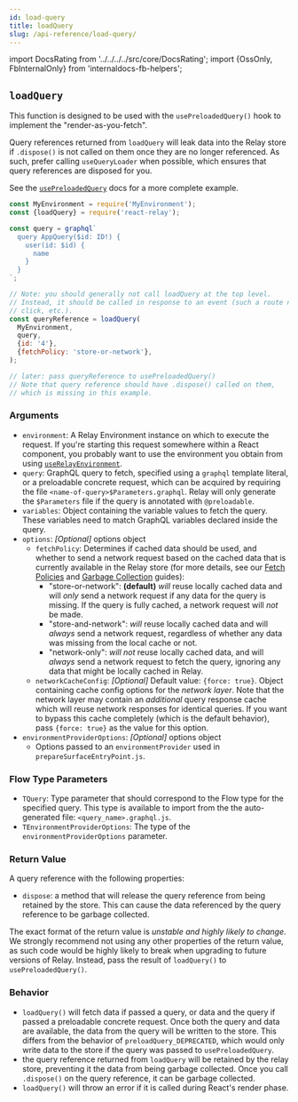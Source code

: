```yaml
---
id: load-query
title: loadQuery
slug: /api-reference/load-query/
---
```


import DocsRating from '../../../../src/core/DocsRating';
import {OssOnly, FbInternalOnly} from 'internaldocs-fb-helpers';

## `loadQuery`

This function is designed to be used with the `usePreloadedQuery()` hook to implement the "render-as-you-fetch".

Query references returned from `loadQuery` will leak data into the Relay store if `.dispose()` is not called on them once they are no longer referenced. As such, prefer calling `useQueryLoader` when possible, which ensures that query references are disposed for you.

See the [`usePreloadedQuery`](../use-preloaded-query) docs for a more complete example.

```js
const MyEnvironment = require('MyEnvironment');
const {loadQuery} = require('react-relay');

const query = graphql`
  query AppQuery($id: ID!) {
    user(id: $id) {
      name
    }
  }
`;

// Note: you should generally not call loadQuery at the top level.
// Instead, it should be called in response to an event (such a route navigation,
// click, etc.).
const queryReference = loadQuery(
  MyEnvironment,
  query,
  {id: '4'},
  {fetchPolicy: 'store-or-network'},
);

// later: pass queryReference to usePreloadedQuery()
// Note that query reference should have .dispose() called on them,
// which is missing in this example.
```

### Arguments

* `environment`: A Relay Environment instance on which to execute the request. If you're starting this request somewhere within a React component, you probably want to use the environment you obtain from using [`useRelayEnvironment`](#userelayenvironment).
* `query`: GraphQL query to fetch, specified using a `graphql` template literal, or a preloadable concrete request, which can be acquired by requiring the file `<name-of-query>$Parameters.graphql`. Relay will only generate the `$Parameters` file if the query is annotated with `@preloadable`.
* `variables`: Object containing the variable values to fetch the query. These variables need to match GraphQL variables declared inside the query.
* `options`: *_[Optional]_* options object
    * `fetchPolicy`: Determines if cached data should be used, and whether to send a network request based on the cached data that is currently available in the Relay store (for more details, see our [Fetch Policies](../../guided-tour/reusing-cached-data/fetch-policies) and [Garbage Collection](../../guided-tour/reusing-cached-data/availability-of-data) guides):
        * "store-or-network": **(default)** *will* reuse locally cached data and will *only* send a network request if any data for the query is missing. If the query is fully cached, a network request will *not* be made.
        * "store-and-network": *will* reuse locally cached data and will *always* send a network request, regardless of whether any data was missing from the local cache or not.
        * "network-only": *will not* reuse locally cached data, and will *always* send a network request to fetch the query, ignoring any data that might be locally cached in Relay.
    * `networkCacheConfig`: *_[Optional]_* Default value: `{force: true}`. Object containing cache config options for the *network layer*. Note that the network layer may contain an *additional* query response cache which will reuse network responses for identical queries. If you want to bypass this cache completely (which is the default behavior), pass `{force: true}` as the value for this option.
* `environmentProviderOptions`: *[Optional]* options object
    * Options passed to an `environmentProvider` used in `prepareSurfaceEntryPoint.js`.

### Flow Type Parameters

* `TQuery`: Type parameter that should correspond to the Flow type for the specified query. This type is available to import from the the auto-generated file: `<query_name>.graphql.js`.
* `TEnvironmentProviderOptions`: The type of the `environmentProviderOptions` parameter.

### Return Value

A query reference with the following properties:

* `dispose`: a method that will release the query reference from being retained by the store. This can cause the data referenced by the query reference to be garbage collected.

The exact format of the return value is *unstable and highly likely to change*. We strongly recommend not using any other properties of the return value, as such code would be highly likely to break when upgrading to future versions of Relay. Instead, pass the result of `loadQuery()` to `usePreloadedQuery()`.

### Behavior

* `loadQuery()` will fetch data if passed a query, or data and the query if passed a preloadable concrete request. Once both the query and data are available, the data from the query will be written to the store. This differs from the behavior of `preloadQuery_DEPRECATED`, which would only write data to the store if the query was passed to `usePreloadedQuery`.
* the query reference returned from `loadQuery` will be retained by the relay store, preventing it the data from being garbage collected. Once you call `.dispose()` on the query reference, it can be garbage collected.
* `loadQuery()` will throw an error if it is called during React's render phase.




<DocsRating />
